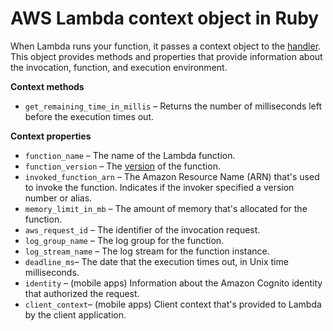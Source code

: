 # AWS Lambda context object in Ruby<a name="ruby-context"></a>

When Lambda runs your function, it passes a context object to the [handler](ruby-handler.md)\. This object provides methods and properties that provide information about the invocation, function, and execution environment\.

**Context methods**
+ `get_remaining_time_in_millis` – Returns the number of milliseconds left before the execution times out\.

**Context properties**
+ `function_name` – The name of the Lambda function\.
+ `function_version` – The [version](configuration-versions.md) of the function\.
+ `invoked_function_arn` – The Amazon Resource Name \(ARN\) that's used to invoke the function\. Indicates if the invoker specified a version number or alias\.
+ `memory_limit_in_mb` – The amount of memory that's allocated for the function\.
+ `aws_request_id` – The identifier of the invocation request\.
+ `log_group_name` – The log group for the function\.
+ `log_stream_name` – The log stream for the function instance\.
+ `deadline_ms`– The date that the execution times out, in Unix time milliseconds\.
+ `identity` – \(mobile apps\) Information about the Amazon Cognito identity that authorized the request\.
+ `client_context`– \(mobile apps\) Client context that's provided to Lambda by the client application\.